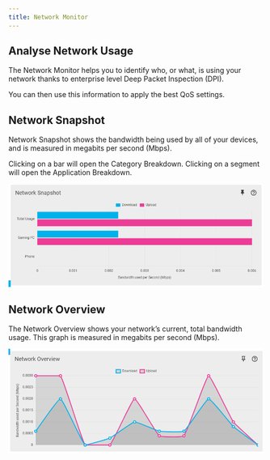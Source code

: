```yaml
---
title: Network Monitor
---
```


## Analyse Network Usage

The Network Monitor helps you to identify who, or what, is using your network thanks to enterprise level Deep Packet Inspection (DPI).

You can then use this information to apply the best QoS settings.

## Network Snapshot

Network Snapshot shows the bandwidth being used by all of your devices, and is measured in megabits per second (Mbps).

Clicking on a bar will open the Category Breakdown. Clicking on a segment will open the Application Breakdown.

![6df63d5270ba16ca687f46cfd0e216b439b985a7.png](network-monitor/6df63d5270ba16ca687f46cfd0e216b439b985a7.png)

## Network Overview

The Network Overview shows your network’s current, total bandwidth usage. This graph is measured in megabits per second (Mbps).

![3812a35c1baad4d9803227b3c6c0bd13423e7a91.png](network-monitor/3812a35c1baad4d9803227b3c6c0bd13423e7a91.png)

